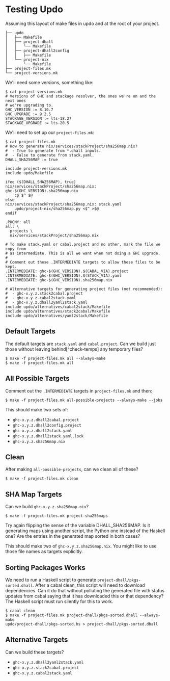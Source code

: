 # Testing Updo

Assuming this layout of make files in updo and at the root of your project.

```
├── updo
│   ├── Makefile
│   ├── project-dhall
│   │   └── Makefile
│   ├── project-dhall2config
│   │   ├── Makefile
│   └── project-nix
│       └── Makefile
├── project-files.mk
└── project-versions.mk
```

We'll need some versions, something like:

```
$ cat project-versions.mk 
# Versions of GHC and stackage resolver, the ones we're on and the next ones
# we're upgrading to.
GHC_VERSION := 8.10.7
GHC_UPGRADE := 9.2.5
STACKAGE_VERSION := lts-18.27
STACKAGE_UPGRADE := lts-20.5
```

We'll need to set up our `project-files.mk`:

```
$ cat project-files.mk
# How to generate nix/services/stackProject/sha256map.nix?
#  - True to generate from *.dhall inputs.
#  - False to generate from stack.yaml.
DHALL_SHA256MAP := true

include project-versions.mk
include updo/Makefile

ifeq ($(DHALL_SHA256MAP), true)
nix/services/stackProject/sha256map.nix: ghc-$(GHC_VERSION).sha256map.nix
	cp $^ $@
else
nix/services/stackProject/sha256map.nix: stack.yaml
	updo/project-nix/sha256map.py <$^ >$@
endif

.PHONY: all
all: \
  projects \
  nix/services/stackProject/sha256map.nix

# To make stack.yaml or cabal.project and no other, mark the file we copy from
# as intermediate. This is all we want when not doing a GHC upgrade.
#
# Comment out these .INTERMEDIATE targets to allow these files to be kept.
.INTERMEDIATE: ghc-$(GHC_VERSION).$(CABAL_VIA).project
.INTERMEDIATE: ghc-$(GHC_VERSION).$(STACK_VIA).yaml
.INTERMEDIATE: ghc-$(GHC_VERSION).sha256map.nix

# Alternative targets for generating project files (not recommended):
#  - ghc-x.y.z.stack2cabal.project
#  - ghc-x.y.z.cabal2stack.yaml
#  - ghc-x.y.z.dhall2yaml2stack.yaml
include updo/alternatives/cabal2stack/Makefile
include updo/alternatives/stack2cabal/Makefile
include updo/alternatives/yaml2stack/Makefile
```

## Default Targets

The default targets are `stack.yaml` and `cabal.project`. Can we build just
those without leaving behind[^check-temps] any temporary files?

[^check-temp-files]: You could check for unwanted files with `git status`.

```
$ make -f project-files.mk all --always-make
$ make -f project-files.mk all
```

## All Possible Targets

Comment out the `.INTERMEDIATE` targets in `project-files.mk` and then:

```
$ make -f project-files.mk all-possible-projects --always-make --jobs
```

This should make two sets of:
- `ghc-x.y.z.dhall2cabal.project`
- `ghc-x.y.z.dhall2config.project`
- `ghc-x.y.z.dhall2stack.yaml`
- `ghc-x.y.z.dhall2stack.yaml.lock`
- `ghc-x.y.z.sha256map.nix`

## Clean

After making `all-possible-projects`, can we clean all of these?

```
$ make -f project-files.mk clean
```

## SHA Map Targets

Can we build `ghc-x.y.z.sha256map.nix`?

```
$ make -f project-files.mk project-sha256maps
```

Try again flipping the sense of the variable DHALL_SHA256MAP. Is it generating
maps using another script, the Python one instead of the Haskell one? Are the
entries in the generated map sorted in both cases?

This should make two of `ghc-x.y.z.sha256map.nix`. You might like to use those
file names as targets explicitly.

## Sorting Packages Works

We need to run a Haskell script to generate `project-dhall/pkgs-sorted.dhall`.
After a cabal clean, this script will need to download dependencies. Can it do
that without polluting the generated file with status updates from cabal saying
that it has downloaded this or that dependency? The Haskell script must run
silently for this to work.

```
$ cabal clean
$ make -f project-files.mk project-dhall/pkgs-sorted.dhall --always-make
updo/project-dhall/pkgs-sorted.hs > project-dhall/pkgs-sorted.dhall
```

## Alternative Targets

Can we build these targets?

- `ghc-x.y.z.dhall2yaml2stack.yaml`
- `ghc-x.y.z.stack2cabal.project`
- `ghc-x.y.z.cabal2stack.yaml`